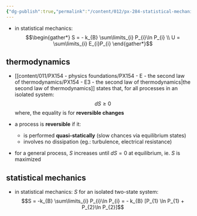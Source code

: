 ```yaml
---
{"dg-publish":true,"permalink":"/content/012/px-284-statistical-mechanics/f-connection-between-thermodynamics-and-statistical-mechanics/px-284-f1-isolated-system-or-microcanonical-ensemble/","created":"2024-11-29T18:43:20.801+00:00","updated":"2024-11-29T19:00:40.478+00:00"}
---
```


- in statistical mechanics:
$$\begin{gather*}
	S = - k_{B} \sum\limits_{i} P_{i}\ln P_{i} \\ 
	U = \sum\limits_{i} E_{i}P_{i} 
\end{gather*}$$
## thermodynamics
- [[content/011/PX154 - physics foundations/PX154 - E - the second law of thermodynamics/PX154 - E3 - the second law of thermodynamics\|the second law of thermodynamics]] states that, for all processes in an isolated system:
$$dS \geq 0$$
	where, the equality is for **reversible changes**
- a process is **reversible** if it:
	- is performed **quasi-statically** (slow chances via equilibrium states)
	- involves no dissipation (eg.: turbulence, electrical resistance)

- for a general process, $S$ increases until $dS = 0$ at equilibrium, ie. $S$ is maximized
## statistical mechanics
- in statistical mechanics: $S$ for an isolated two-state system:
$$S = -k_{B} \sum\limits_{i} P_{i}\ln P_{i} = - k_{B} [P_{1} \ln P_{1} + P_{2}\ln P_{2}]$$

